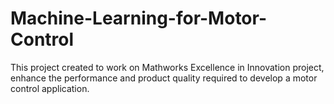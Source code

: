 # Machine-Learning-for-Motor-Control
This project created to work on Mathworks Excellence in Innovation project, enhance the performance and product quality required to develop a motor control application.
